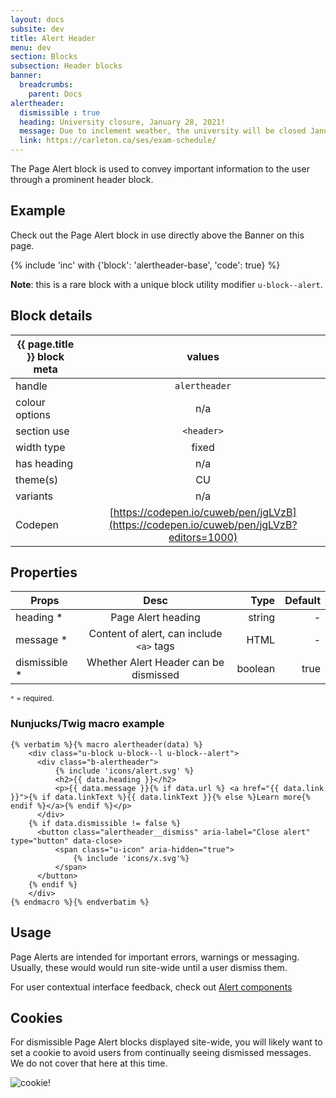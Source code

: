 ```yaml
---
layout: docs
subsite: dev
title: Alert Header
menu: dev
section: Blocks
subsection: Header blocks
banner:
  breadcrumbs:
    parent: Docs
alertheader:
  dismissible : true
  heading: University closure, January 28, 2021!
  message: Due to inclement weather, the university will be closed January 28, 2019. Please see the <a href="https://carleton.ca/ses/exam-schedule/">updated exam schedule</a>
  link: https://carleton.ca/ses/exam-schedule/
---
```

The Page Alert block is used to convey important information to the user through a prominent header block. 

## Example

Check out the Page Alert block in use directly above the Banner on this page.

{% include 'inc' with {'block': 'alertheader-base', 'code': true} %}

**Note**: this is a rare block with a unique block utility modifier `u-block--alert`.

## Block details

| {{ page.title }}  block meta   |  values
| --------------| :-------------------------------------:
| handle              | `alertheader`   
| colour options      | n/a  
| section use         | `<header>`                  
| width type          | fixed                          
| has heading         | n/a
| theme(s)            | CU
| variants            | n/a
| Codepen             | [https://codepen.io/cuweb/pen/jgLVzB](https://codepen.io/cuweb/pen/jgLVzB?editors=1000)

## Properties

| Props        | Desc              | Type  | Default 
| --------------| :-------------------------------------:| -------:| -:|
| heading *     | Page Alert heading                     | string  | - |
| message *     | Content of alert, can include `<a>` tags | HTML  | - | 
| dismissible * | Whether Alert Header can be dismissed    | boolean | true

<small>`*` = required.</small>

### Nunjucks/Twig macro example
```twig
{% verbatim %}{% macro alertheader(data) %}
    <div class="u-block u-block--l u-block--alert">
      <div class="b-alertheader">
          {% include 'icons/alert.svg' %}
          <h2>{{ data.heading }}</h2>
          <p>{{ data.message }}{% if data.url %} <a href="{{ data.link }}">{% if data.linkText %}{{ data.linkText }}{% else %}Learn more{% endif %}</a>{% endif %}</p>
      </div>
    {% if data.dismissible != false %}
      <button class="alertheader__dismiss" aria-label="Close alert" type="button" data-close>
          <span class="u-icon" aria-hidden="true">
              {% include 'icons/x.svg'%}
          </span>
      </button>
    {% endif %}
    </div>
{% endmacro %}{% endverbatim %}
```

## Usage

Page Alerts are intended for important errors, warnings or messaging. Usually, these would would run site-wide until a user dismiss them.

For user contextual interface feedback, check out [Alert components](#)

## Cookies

For dismissible Page Alert blocks displayed site-wide, you will likely want to set a cookie to avoid users from continually seeing dismissed messages.
We do not cover that here at this time.

![cookie!](https://i2.wp.com/hypebeast.com/image/2017/03/cookie-monster-100-years-of-cookie-history-video-0.gif?w=960)
